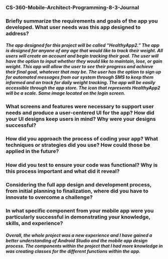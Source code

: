 ### CS-360-Mobile-Architect-Programming-8-3-Journal

### Briefly summarize the requirements and goals of the app you developed. What user needs was this app designed to address?
##### The app designed for this project will be called “HealthyApp2.” The app is designed for anyone of any age that would like to track their weight. All users will create an account and begin tracking their goal. The user will have the option to input whether they would like to maintain, lose, or gain weight. This app will allow the user to see their progress and achieve their final goal, whatever that may be. The user has the option to sign up for automated messages from our system through SMS to keep them informed and on track for daily weight tracking. The app will be easily accessible through the app store. The icon that represents HealthyApp2 will be a scale. Same image located on the login screen. 

### What screens and features were necessary to support user needs and produce a user-centered UI for the app? How did your UI designs keep users in mind? Why were your designs successful?
##### 

### How did you approach the process of coding your app? What techniques or strategies did you use? How could those be applied in the future?
#####

### How did you test to ensure your code was functional? Why is this process important and what did it reveal?
#####

### Considering the full app design and development process, from initial planning to finalization, where did you have to innovate to overcome a challenge?
##### 

### In what specific component from your mobile app were you particularly successful in demonstrating your knowledge, skills, and experience?
##### Overall, the whole project was a new experience and I have gained a better understanding of Android Studio and the mobile app design process. The components within the project that I had more knowledge in was creating classes for the different functions within the app. 

